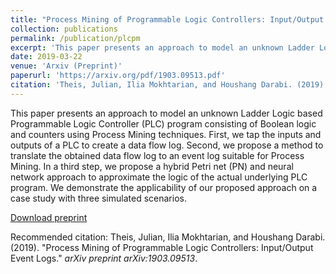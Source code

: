 ```yaml
---
title: "Process Mining of Programmable Logic Controllers: Input/Output Event Logs"
collection: publications
permalink: /publication/plcpm
excerpt: 'This paper presents an approach to model an unknown Ladder Logic based Programmable Logic Controller (PLC) program consisting of Boolean logic and counters using Process Mining techniques. First, we tap the inputs and outputs of a PLC to create a data flow log. Second, we propose a method to translate the obtained data flow log to an event log suitable for Process Mining. In a third step, we propose a hybrid Petri net (PN) and neural network approach to approximate the logic of the actual underlying PLC program. We demonstrate the applicability of our proposed approach on a case study with three simulated scenarios.'
date: 2019-03-22
venue: 'Arxiv (Preprint)'
paperurl: 'https://arxiv.org/pdf/1903.09513.pdf'
citation: 'Theis, Julian, Ilia Mokhtarian, and Houshang Darabi. (2019). &quot;Process Mining of Programmable Logic Controllers: Input/Output Event Logs.&quot; <i>arXiv preprint arXiv:1903.09513</i>.'
---
```

This paper presents an approach to model an unknown Ladder Logic based Programmable Logic Controller (PLC) program consisting of Boolean logic and counters using Process Mining techniques. First, we tap the inputs and outputs of a PLC to create a data flow log. Second, we propose a method to translate the obtained data flow log to an event log suitable for Process Mining. In a third step, we propose a hybrid Petri net (PN) and neural network approach to approximate the logic of the actual underlying PLC program. We demonstrate the applicability of our proposed approach on a case study with three simulated scenarios.

[Download preprint](https://arxiv.org/pdf/1903.09513.pdf)

Recommended citation: Theis, Julian, Ilia Mokhtarian, and Houshang Darabi. (2019). "Process Mining of Programmable Logic Controllers: Input/Output Event Logs." <i>arXiv preprint arXiv:1903.09513</i>.
